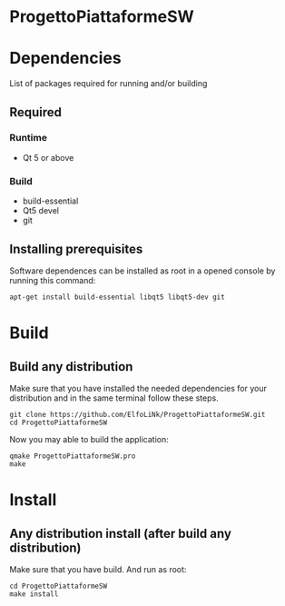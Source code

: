 ProgettoPiattaformeSW
=====================


# Dependencies
List of packages required for running and/or building

## Required
### Runtime
* Qt 5 or above 

### Build
* build-essential
* Qt5 devel
* git


## Installing prerequisites
Software dependences can be installed as root  in a opened console by running this command:
```
apt-get install build-essential libqt5 libqt5-dev git
```

# Build
## Build any distribution

Make sure that you have installed the needed dependencies for your distribution and in the same terminal follow these steps.


```
git clone https://github.com/ElfoLiNk/ProgettoPiattaformeSW.git
cd ProgettoPiattaformeSW
```

Now you may able to build the application:
```
qmake ProgettoPiattaformeSW.pro
make
```

# Install

## Any distribution install (after build any distribution)
Make sure that you have build. And run as root:
```
cd ProgettoPiattaformeSW
make install
```
